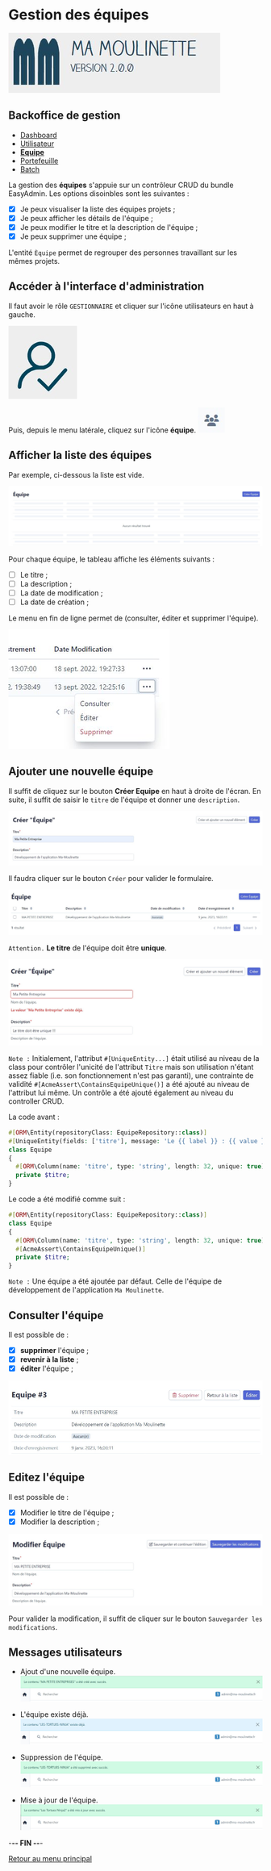 # Gestion des équipes

![Ma-Moulinette](/documentation/ressources/home-000.jpg)

## Backoffice de gestion

* [Dashboard](/documentation/indicateurs.md)
* [Utilisateur](/documentation/utilisateur.md)
* [**Equipe**](/documentation/equipe.md)
* [Portefeuille](/documentation/portefeuille.md)
* [Batch](/documentation/batch.md)

La gestion des **équipes** s'appuie sur un contrôleur CRUD du bundle EasyAdmin. Les options disoinbles sont les suivantes :

* [X] Je peux visualiser la liste des équipes projets ;
* [X] Je peux afficher les détails de l'équipe ;
* [X] Je peux modifier le titre et la description de l'équipe ;
* [X] Je peux supprimer une équipe ;

L'entité `Èquipe` permet de regrouper des personnes travaillant sur les mêmes projets.

## Accéder à l'interface d'administration

Il faut avoir le rôle `GESTIONNAIRE` et cliquer sur l'icône utilisateurs en haut à gauche.

![utilisateur-icône](/documentation/ressources/utilisateur-001.jpg)

Puis, depuis le menu latérale, cliquez sur l'icône **équipe**.
![equipe-icône](/documentation/ressources/equipe-000.jpg)

## Afficher la liste des équipes

Par exemple, ci-dessous la liste est vide.

![equipe-liste](/documentation/ressources/equipe-001.jpg)

Pour chaque équipe, le tableau affiche les éléments suivants  :

* [ ] Le titre ;
* [ ] La description ;
* [ ] La date de modification ;
* [ ] La date de création ;

Le menu en fin de ligne permet de (consulter, éditer et supprimer l'équipe).

![equipe-menu](/documentation/ressources/utilisateur-003.jpg)

## Ajouter une nouvelle équipe

Il suffit de cliquez sur le bouton **Créer Equipe** en haut à droite de l'écran. En suite, il suffit de saisir le `titre` de l'équipe et donner une `description`.

![equipe-ajouter](/documentation/ressources/equipe-002.jpg)

Il faudra cliquer sur le bouton `Créer` pour valider le formulaire.

![equipe-erreur](/documentation/ressources/equipe-003.jpg)

`Attention.` **Le titre** de l'équipe doit être **unique**.

![utilisateur](/documentation/ressources/equipe-004.jpg)

`Note :` Initialement, l'attribut `#[UniqueEntity...]` était utilisé au niveau de la class pour contrôler l'unicité de l'attribut `Titre` mais son utilisation n'étant assez fiable (i.e. son fonctionnement n'est pas garanti), une contrainte de validité `#[AcmeAssert\ContainsEquipeUnique()]` a été ajouté au niveau de l'attribut lui même. Un contrôle a été ajouté également au niveau du controller CRUD.

La code avant :

```php
#[ORM\Entity(repositoryClass: EquipeRepository::class)]
#[UniqueEntity(fields: ['titre'], message: 'Le {{ label }} : {{ value }} existe déjà.')]
class Equipe
{
  #[ORM\Column(name: 'titre', type: 'string', length: 32, unique: true)]
  private $titre;
}
```

Le code a été modifié comme suit :

```php
#[ORM\Entity(repositoryClass: EquipeRepository::class)]
class Equipe
{
  #[ORM\Column(name: 'titre', type: 'string', length: 32, unique: true)]
  #[AcmeAssert\ContainsEquipeUnique()]
  private $titre;
}
```

`Note :` Une équipe a été ajoutée par défaut. Celle de l'équipe de développement de l'application `Ma Moulinette`.

## Consulter l'équipe

Il est possible de :

* [x] **supprimer** l'équipe ;
* [x] **revenir à la liste** ;
* [x] **éditer** l'équipe ;

![equipe-consulter](/documentation/ressources/equipe-005.jpg)

## Editez l'équipe

Il est possible de :

* [x] Modifier le titre de l'équipe ;
* [x] Modifier la description ;

![equipe-editer](/documentation/ressources/equipe-006.jpg)

Pour valider la modification, il suffit de cliquer sur le bouton `Sauvegarder les modifications`.

## Messages utilisateurs

* Ajout d'une nouvelle équipe.
![equipe-editer](/documentation/ressources/equipe-007.jpg)

* L'équipe existe déjà.
![equipe-editer](/documentation/ressources/equipe-008.jpg)

* Suppression de l'équipe.
![equipe-editer](/documentation/ressources/equipe-009.jpg)

* Mise à jour de l'équipe.
![equipe-editer](/documentation/ressources/equipe-010.jpg)

-**-- FIN --**-

[Retour au menu principal](/README.md)
